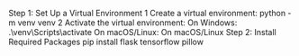 Step 1: Set Up a Virtual Environment
1 Create a virtual environment: python -m venv venv
2 Activate the virtual environment:
On Windows: .\venv\Scripts\activate
On macOS/Linux: On macOS/Linux
Step 2: Install Required Packages
pip install flask tensorflow pillow

